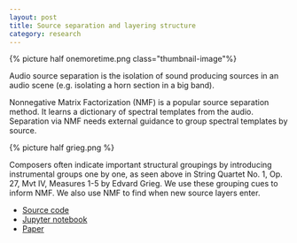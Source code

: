 ```yaml
---
layout: post
title: Source separation and layering structure
category: research
---
```


{% picture half onemoretime.png class="thumbnail-image"%}

Audio source separation is the isolation of sound producing sources in an audio scene (e.g. isolating a horn section in a big band).

Nonnegative Matrix Factorization (NMF) is a popular source separation method. It learns a dictionary of spectral templates from the audio. Separation via NMF needs external guidance to group spectral templates by source.

<!--more-->

{% picture half grieg.png %}

Composers often indicate important structural groupings by introducing instrumental groups one by one, as seen above in String Quartet No. 1, Op. 27, Mvt IV, Measures 1-5 by Edvard Grieg. We use these grouping cues to inform NMF. We also use NMF to find when new source layers enter.

- [Source code](https://github.com/interactiveaudiolab/separation_segmentation_ismir)
- [Jupyter notebook](https://interactiveaudiolab.github.io/separation_segmentation_ismir)
- [Paper](/public/papers/seetharaman_pardo_ismir16.pdf)

